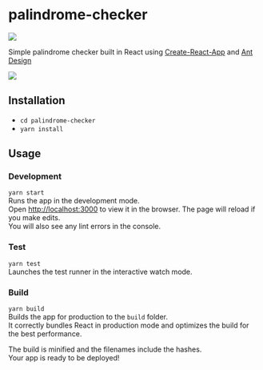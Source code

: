 # palindrome-checker
<a href="https://travis-ci.org/jordanliu/palindrome-checker" alt="Travis CI">
<img src="https://travis-ci.org/jordanliu/palindrome-checker.svg?branch=master"/></a></br>

Simple palindrome checker built in React using [Create-React-App](https://github.com/facebook/create-react-app) and [Ant Design](https://github.com/ant-design/ant-design)

<img src="https://user-images.githubusercontent.com/9423525/71207291-88821a80-2274-11ea-9d33-12cffd71f7bf.png"/>


## Installation
- `cd palindrome-checker`
- `yarn install`

## Usage

### Development

```yarn start```<br />
Runs the app in the development mode.<br />
Open [http://localhost:3000](http://localhost:3000) to view it in the browser.
The page will reload if you make edits.<br />
You will also see any lint errors in the console.

### Test

```yarn test```<br />
Launches the test runner in the interactive watch mode.<br />

### Build

```yarn build```<br />
Builds the app for production to the `build` folder.<br />
It correctly bundles React in production mode and optimizes the build for the best performance.

The build is minified and the filenames include the hashes.<br />
Your app is ready to be deployed!

